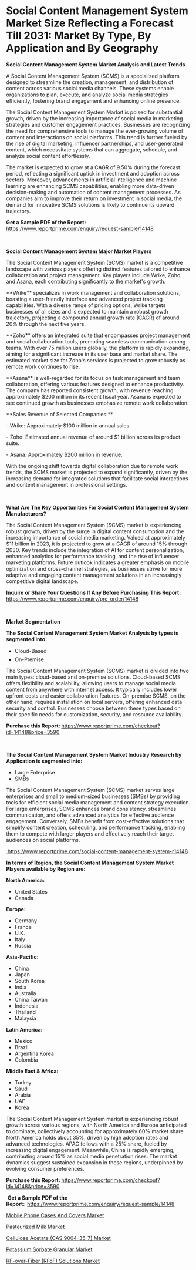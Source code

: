 <p><h1>Social Content Management System Market Size Reflecting a Forecast Till 2031: Market By Type, By Application and By Geography</h1></p><p><strong>Social Content Management System Market Analysis and Latest Trends</strong></p>
<p><p>A Social Content Management System (SCMS) is a specialized platform designed to streamline the creation, management, and distribution of content across various social media channels. These systems enable organizations to plan, execute, and analyze social media strategies efficiently, fostering brand engagement and enhancing online presence. </p><p>The Social Content Management System Market is poised for substantial growth, driven by the increasing importance of social media in marketing strategies and customer engagement practices. Businesses are recognizing the need for comprehensive tools to manage the ever-growing volume of content and interactions on social platforms. This trend is further fueled by the rise of digital marketing, influencer partnerships, and user-generated content, which necessitate systems that can aggregate, schedule, and analyze social content effortlessly.</p><p>The market is expected to grow at a CAGR of 9.50% during the forecast period, reflecting a significant uptick in investment and adoption across sectors. Moreover, advancements in artificial intelligence and machine learning are enhancing SCMS capabilities, enabling more data-driven decision-making and automation of content management processes. As companies aim to improve their return on investment in social media, the demand for innovative SCMS solutions is likely to continue its upward trajectory.</p></p>
<p><strong>Get a Sample PDF of the Report:&nbsp;</strong> <a href="https://www.reportprime.com/enquiry/request-sample/14148">https://www.reportprime.com/enquiry/request-sample/14148</a></p>
<p>&nbsp;</p>
<p><strong>Social Content Management System Major Market Players</strong></p>
<p><p>The Social Content Management System (SCMS) market is a competitive landscape with various players offering distinct features tailored to enhance collaboration and project management. Key players include Wrike, Zoho, and Asana, each contributing significantly to the market's growth.</p><p>**Wrike** specializes in work management and collaboration solutions, boasting a user-friendly interface and advanced project tracking capabilities. With a diverse range of pricing options, Wrike targets businesses of all sizes and is expected to maintain a robust growth trajectory, projecting a compound annual growth rate (CAGR) of around 20% through the next five years.</p><p>**Zoho** offers an integrated suite that encompasses project management and social collaboration tools, promoting seamless communication among teams. With over 75 million users globally, the platform is rapidly expanding, aiming for a significant increase in its user base and market share. The estimated market size for Zoho's services is projected to grow robustly as remote work continues to rise.</p><p>**Asana** is well-regarded for its focus on task management and team collaboration, offering various features designed to enhance productivity. The company has reported consistent growth, with revenue reaching approximately $200 million in its recent fiscal year. Asana is expected to see continued growth as businesses emphasize remote work collaboration.</p><p>**Sales Revenue of Selected Companies:**</p><p>- Wrike: Approximately $100 million in annual sales.</p><p>- Zoho: Estimated annual revenue of around $1 billion across its product suite.</p><p>- Asana: Approximately $200 million in revenue.</p><p>With the ongoing shift towards digital collaboration due to remote work trends, the SCMS market is projected to expand significantly, driven by the increasing demand for integrated solutions that facilitate social interactions and content management in professional settings.</p></p>
<p>&nbsp;</p>
<p><strong>What Are The Key Opportunities For Social Content Management System Manufacturers?</strong></p>
<p><p>The Social Content Management System (SCMS) market is experiencing robust growth, driven by the surge in digital content consumption and the increasing importance of social media marketing. Valued at approximately $11 billion in 2023, it is projected to grow at a CAGR of around 15% through 2030. Key trends include the integration of AI for content personalization, enhanced analytics for performance tracking, and the rise of influencer marketing platforms. Future outlook indicates a greater emphasis on mobile optimization and cross-channel strategies, as businesses strive for more adaptive and engaging content management solutions in an increasingly competitive digital landscape.</p></p>
<p><strong>Inquire or Share Your Questions If Any Before Purchasing This Report:</strong> <a href="https://www.reportprime.com/enquiry/pre-order/14148">https://www.reportprime.com/enquiry/pre-order/14148</a></p>
<p>&nbsp;</p>
<p><strong>Market Segmentation</strong></p>
<p><strong>The Social Content Management System Market Analysis by types is segmented into:</strong></p>
<p><ul><li>Cloud-Based</li><li>On-Premise</li></ul></p>
<p><p>The Social Content Management System (SCMS) market is divided into two main types: cloud-based and on-premise solutions. Cloud-based SCMS offers flexibility and scalability, allowing users to manage social media content from anywhere with internet access. It typically includes lower upfront costs and easier collaboration features. On-premise SCMS, on the other hand, requires installation on local servers, offering enhanced data security and control. Businesses choose between these types based on their specific needs for customization, security, and resource availability.</p></p>
<p><strong>Purchase this Report:&nbsp;</strong><a href="https://www.reportprime.com/checkout?id=14148&price=3590">https://www.reportprime.com/checkout?id=14148&price=3590</a></p>
<p>&nbsp;</p>
<p><strong>The Social Content Management System Market Industry Research by Application is segmented into:</strong></p>
<p><ul><li>Large Enterprise</li><li>SMBs</li></ul></p>
<p><p>The Social Content Management System (SCMS) market serves large enterprises and small to medium-sized businesses (SMBs) by providing tools for efficient social media management and content strategy execution. For large enterprises, SCMS enhances brand consistency, streamlines communication, and offers advanced analytics for effective audience engagement. Conversely, SMBs benefit from cost-effective solutions that simplify content creation, scheduling, and performance tracking, enabling them to compete with larger players and effectively reach their target audiences on social platforms.</p></p>
<p><a href="https://www.reportprime.com/social-content-management-system-r14148">&nbsp;https://www.reportprime.com/social-content-management-system-r14148</a></p>
<p><strong>In terms of Region, the Social Content Management System Market Players available by Region are:</strong></p>
<p>
    <p> <strong> North America: </strong>
        <ul>
            <li>United States</li>
            <li>Canada</li>
        </ul>
        </p> 
    <p> <strong> Europe: </strong>
        <ul>
            <li>Germany</li>
            <li>France</li>
            <li>U.K.</li>
            <li>Italy</li>
            <li>Russia</li>
        </ul>
        </p> 
    <p> <strong> Asia-Pacific: </strong>
        <ul>
            <li>China</li>
            <li>Japan</li>
            <li>South Korea</li>
            <li>India</li>
            <li>Australia</li>
            <li>China Taiwan</li>
            <li>Indonesia</li>
            <li>Thailand</li>
            <li>Malaysia</li>
        </ul>
        </p> 
    <p> <strong> Latin America: </strong>
        <ul>
            <li>Mexico</li>
            <li>Brazil</li>
            <li>Argentina Korea</li>
            <li>Colombia</li>
        </ul>
        </p> 
    <p> <strong> Middle East & Africa: </strong>
        <ul>
            <li>Turkey</li>
            <li>Saudi</li>
            <li>Arabia</li>
            <li>UAE</li>
            <li>Korea</li>
        </ul>
    </p>
    </p>
<p><p>The Social Content Management System market is experiencing robust growth across various regions, with North America and Europe anticipated to dominate, collectively accounting for approximately 60% market share. North America holds about 35%, driven by high adoption rates and advanced technologies. APAC follows with a 25% share, fueled by increasing digital engagement. Meanwhile, China is rapidly emerging, contributing around 15% as social media penetration rises. The market dynamics suggest sustained expansion in these regions, underpinned by evolving consumer preferences.</p></p>
<p><strong>Purchase this Report: </strong><a href="https://www.reportprime.com/checkout?id=14148&price=3590">https://www.reportprime.com/checkout?id=14148&price=3590</a></p>
<p>&nbsp;<strong>Get a Sample PDF of the Report:&nbsp;&nbsp;</strong><a href="https://www.reportprime.com/enquiry/request-sample/14148">https://www.reportprime.com/enquiry/request-sample/14148</a></p>
<p><strong></strong></p>
<p><p><a href="https://www.linkedin.com/pulse/mobile-phone-cases-covers-market-size-growth-trends-cfe6c?trackingId=D5Udpq8qR7it4w7eiY9HiQ%3D%3D">Mobile Phone Cases And Covers Market</a></p><p><a href="https://www.linkedin.com/pulse/navigating-global-pasteurized-milk-market-from-trends-b0gme?trackingId=MRqwovSUTV%2BJ0EZxSuMZyQ%3D%3D">Pasteurized Milk Market</a></p><p><a href="https://issuu.com/reportprime-2/docs/cellulose-acetate-cas-9004-35-7-mar_7b4acd91d47909">Cellulose Acetate (CAS 9004-35-7) Market</a></p><p><a href="https://issuu.com/reportprime-2/docs/potassium-sorbate-granular-market-s_c6efb6a2182e14">Potassium Sorbate Granular Market</a></p><p><a href="https://medium.com/@maudeefields042024/the-rf-over-fiber-rfof-solutions-market-prioritizes-cost-control-and-efficiency-enhancement-943e32dcda28">RF-over-Fiber (RFoF) Solutions Market</a></p></p>